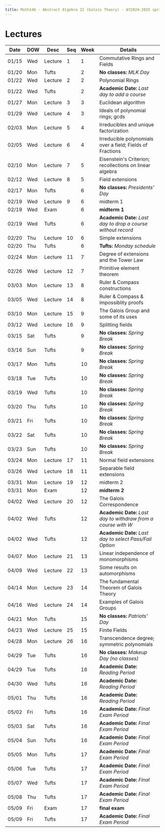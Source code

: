 ```yaml
---
title: Math146 - Abstract Algebra II (Galois Theory) - AY2024-2025 spring
---
```


# **Lectures**
  

  | Date  | DOW | Desc    | Seq | Week | Details                                                        |
  |-------|-----|---------|-----|------|----------------------------------------------------------------|
  | 01/15 | Wed | Lecture | 1   | 1    | Commutative Rings and Fields                                   |
  | 01/20 | Mon | Tufts   |     | 2    | **No classes:** *MLK Day*                                      |
  | 01/22 | Wed | Lecture | 2   | 2    | Polynomial Rings                                               |
  | 01/22 | Wed | Tufts   |     | 2    | **Academic Date:** *Last day to add a course*                  |
  | 01/27 | Mon | Lecture | 3   | 3    | Euclidean algorithm                                            |
  | 01/29 | Wed | Lecture | 4   | 3    | Ideals of polynomial rings; gcds                               |
  | 02/03 | Mon | Lecture | 5   | 4    | Irreducibles and unique factorization                          |
  | 02/05 | Wed | Lecture | 6   | 4    | Irreducible polynomials over a field; Fields of Fractions      |
  | 02/10 | Mon | Lecture | 7   | 5    | Eisenstein's Criterion; recollections on linear algebra        |
  | 02/12 | Wed | Lecture | 8   | 5    | Field extensions                                               |
  | 02/17 | Mon | Tufts   |     | 6    | **No classes:** *Presidents' Day*                              |
  | 02/19 | Wed | Lecture | 9   | 6    | midterm 1                                                      |
  | 02/19 | Wed | Exam    |     | 6    | **midterm 1**                                                  |
  | 02/19 | Wed | Tufts   |     | 6    | **Academic Date:** *Last day to drop a course without record*  |
  | 02/20 | Thu | Lecture | 10  | 6    | Simple extensions                                              |
  | 02/20 | Thu | Tufts   |     | 6    | **Tufts:** *Monday schedule*                                   |
  | 02/24 | Mon | Lecture | 11  | 7    | Degree of extensions and the Tower Law                         |
  | 02/26 | Wed | Lecture | 12  | 7    | Primitive element theorem                                      |
  | 03/03 | Mon | Lecture | 13  | 8    | Ruler & Compass constructions                                  |
  | 03/05 | Wed | Lecture | 14  | 8    | Ruler & Compass & impossiblity proofs                          |
  | 03/10 | Mon | Lecture | 15  | 9    | The Galois Group and some of its uses                          |
  | 03/12 | Wed | Lecture | 16  | 9    | Splitting fields                                               |
  | 03/15 | Sat | Tufts   |     | 9    | **No classes:** *Spring Break*                                 |
  | 03/16 | Sun | Tufts   |     | 9    | **No classes:** *Spring Break*                                 |
  | 03/17 | Mon | Tufts   |     | 10   | **No classes:** *Spring Break*                                 |
  | 03/18 | Tue | Tufts   |     | 10   | **No classes:** *Spring Break*                                 |
  | 03/19 | Wed | Tufts   |     | 10   | **No classes:** *Spring Break*                                 |
  | 03/20 | Thu | Tufts   |     | 10   | **No classes:** *Spring Break*                                 |
  | 03/21 | Fri | Tufts   |     | 10   | **No classes:** *Spring Break*                                 |
  | 03/22 | Sat | Tufts   |     | 10   | **No classes:** *Spring Break*                                 |
  | 03/23 | Sun | Tufts   |     | 10   | **No classes:** *Spring Break*                                 |
  | 03/24 | Mon | Lecture | 17  | 11   | Normal field extensions                                        |
  | 03/26 | Wed | Lecture | 18  | 11   | Separable field extensions                                     |
  | 03/31 | Mon | Lecture | 19  | 12   | midterm 2                                                      |
  | 03/31 | Mon | Exam    |     | 12   | **midterm 2**                                                  |
  | 04/02 | Wed | Lecture | 20  | 12   | The Galois Correspondence                                      |
  | 04/02 | Wed | Tufts   |     | 12   | **Academic Date:** *Last day to withdraw from a course with W* |
  | 04/02 | Wed | Tufts   |     | 12   | **Academic Date:** *Last day to select Pass/Fail Option*       |
  | 04/07 | Mon | Lecture | 21  | 13   | Linear independence of monomorphisms                           |
  | 04/09 | Wed | Lecture | 22  | 13   | Some results on automorphisms                                  |
  | 04/14 | Mon | Lecture | 23  | 14   | The fundamental Theorem of Galois Theory                       |
  | 04/16 | Wed | Lecture | 24  | 14   | Examples of Galois Groups                                      |
  | 04/21 | Mon | Tufts   |     | 15   | **No classes:** *Patriots' Day*                                |
  | 04/23 | Wed | Lecture | 25  | 15   | Finite Fields                                                  |
  | 04/28 | Mon | Lecture | 26  | 16   | Transcendence degree; symmetric polynomials                    |
  | 04/29 | Tue | Tufts   |     | 16   | **No classes:** *Makeup Day (no classes)*                      |
  | 04/29 | Tue | Tufts   |     | 16   | **Academic Date:** *Reading Period*                            |
  | 04/30 | Wed | Tufts   |     | 16   | **Academic Date:** *Reading Period*                            |
  | 05/01 | Thu | Tufts   |     | 16   | **Academic Date:** *Reading Period*                            |
  | 05/02 | Fri | Tufts   |     | 16   | **Academic Date:** *Final Exam Period*                         |
  | 05/03 | Sat | Tufts   |     | 16   | **Academic Date:** *Final Exam Period*                         |
  | 05/04 | Sun | Tufts   |     | 16   | **Academic Date:** *Final Exam Period*                         |
  | 05/05 | Mon | Tufts   |     | 17   | **Academic Date:** *Final Exam Period*                         |
  | 05/06 | Tue | Tufts   |     | 17   | **Academic Date:** *Final Exam Period*                         |
  | 05/07 | Wed | Tufts   |     | 17   | **Academic Date:** *Final Exam Period*                         |
  | 05/08 | Thu | Tufts   |     | 17   | **Academic Date:** *Final Exam Period*                         |
  | 05/09 | Fri | Exam    |     | 17   | **final exam**                                                 |
  | 05/09 | Fri | Tufts   |     | 17   | **Academic Date:** *Final Exam Period*                         |
